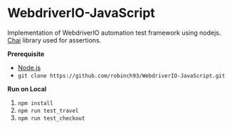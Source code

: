 # WebdriverIO-JavaScript
Implementation of WebdriverIO automation test framework using nodejs. 
[Chai](https://www.chaijs.com/) library used for assertions. 

**Prerequisite**

- [Node.js](https://nodejs.org/en/)
- `git clone https://github.com/robinch93/WebdriverIO-JavaScript.git`

**Run on Local**

1. `npm install`
2. `npm run test_travel`
3. `npm run test_checkout`



